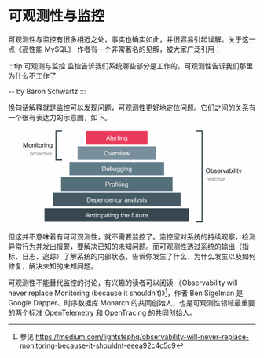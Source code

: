 # 可观测性与监控

可观测性与监控有很多相近之处，事实也确实如此，并很容易引起误解。关于这一点《高性能 MySQL》 作者有一个非常著名的见解，被大家广泛引用：

:::tip 可观测与监控
监控告诉我们系统哪些部分是工作的，可观测性告诉我们那里为什么不工作了

-- by Baron Schwartz
:::

换句话解释就是监控可以发现问题，可观测性更好地定位问题。它们之间的关系有一个很有表达力的示意图，如下。

<div  align="center">
	<img src="../assets/Monitoring-vs-Observability.png" width = "450"  align=center />
</div>

但这并不意味着有可可观测性，就不需要监控了。监控室对系统的持续观察，检测异常行为并发出报警，要解决已知的未知问题。而可观测性透过系统的输出（指标、日志、追踪）了解系统的内部状态，告诉你发生了什么、为什么发生以及如何修复，解决未知的未知问题。

可观测性不能替代监控的讨论，有兴趣的读者可以阅读 《Observability will never replace Monitoring (because it shouldn’t)》[^1]，作者 Ben Sigelman 是 Google Dapper、时序数据库 Monarch 的共同创始人，也是可观测性领域最重要的两个标准 OpenTelemetry 和 OpenTracing 的共同创始人。

[^1]: 参见 https://medium.com/lightstephq/observability-will-never-replace-monitoring-because-it-shouldnt-eeea92c4c5c9